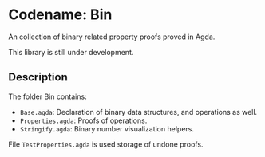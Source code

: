 # Codename: Bin

An collection of binary related property proofs proved in Agda.

This library is still under development.

## Description

The folder Bin contains:
- `Base.agda`: Declaration of binary data structures, and operations as well.
- `Properties.agda`: Proofs of operations.
- `Stringify.agda`: Binary number visualization helpers.

File `TestProperties.agda` is used storage of undone proofs.
